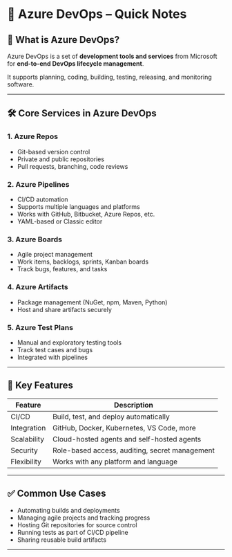 # 🚀 Azure DevOps – Quick Notes

## 🧩 What is Azure DevOps?

Azure DevOps is a set of **development tools and services** from Microsoft for **end-to-end DevOps lifecycle management**.

It supports planning, coding, building, testing, releasing, and monitoring software.

---

## 🛠️ Core Services in Azure DevOps

### 1. **Azure Repos**

- Git-based version control
- Private and public repositories
- Pull requests, branching, code reviews

### 2. **Azure Pipelines**

- CI/CD automation
- Supports multiple languages and platforms
- Works with GitHub, Bitbucket, Azure Repos, etc.
- YAML-based or Classic editor

### 3. **Azure Boards**

- Agile project management
- Work items, backlogs, sprints, Kanban boards
- Track bugs, features, and tasks

### 4. **Azure Artifacts**

- Package management (NuGet, npm, Maven, Python)
- Host and share artifacts securely

### 5. **Azure Test Plans**

- Manual and exploratory testing tools
- Track test cases and bugs
- Integrated with pipelines

---

## 🎯 Key Features

| Feature     | Description                                    |
| ----------- | ---------------------------------------------- |
| CI/CD       | Build, test, and deploy automatically          |
| Integration | GitHub, Docker, Kubernetes, VS Code, more      |
| Scalability | Cloud-hosted agents and self-hosted agents     |
| Security    | Role-based access, auditing, secret management |
| Flexibility | Works with any platform and language           |

---

## ✅ Common Use Cases

- Automating builds and deployments
- Managing agile projects and tracking progress
- Hosting Git repositories for source control
- Running tests as part of CI/CD pipeline
- Sharing reusable build artifacts

---
